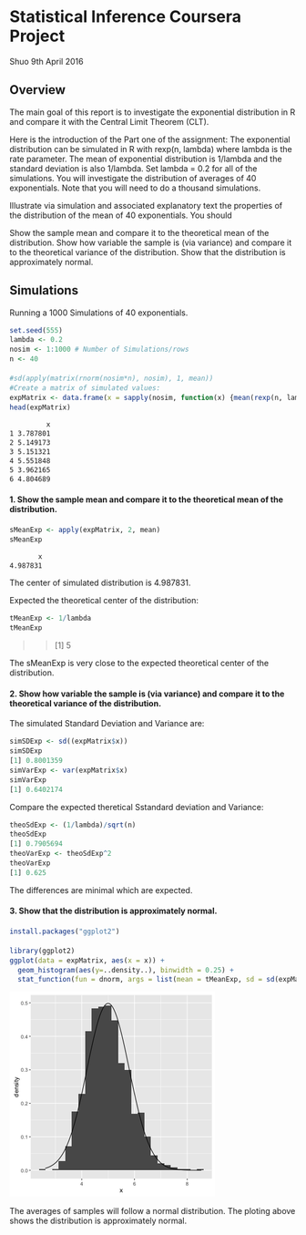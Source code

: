 # Statistical Inference Coursera Project

Shuo 9th April 2016

## Overview
The main goal of this report is to investigate the exponential distribution in R and compare it with the Central Limit Theorem (CLT).

Here is the introduction of the Part one of the assignment:
The exponential distribution can be simulated in R with rexp(n, lambda) where lambda is the rate parameter. The mean of exponential distribution is 1/lambda and the standard deviation is also 1/lambda. Set lambda = 0.2 for all of the simulations. You will investigate the distribution of averages of 40 exponentials. Note that you will need to do a thousand simulations.

Illustrate via simulation and associated explanatory text the properties of the distribution of the mean of 40 exponentials. You should

Show the sample mean and compare it to the theoretical mean of the distribution.
Show how variable the sample is (via variance) and compare it to the theoretical variance of the distribution.
Show that the distribution is approximately normal.

## Simulations
Running a 1000 Simulations of 40 exponentials.
```r
set.seed(555)
lambda <- 0.2 
nosim <- 1:1000 # Number of Simulations/rows
n <- 40 

#sd(apply(matrix(rnorm(nosim*n), nosim), 1, mean))
#Create a matrix of simulated values:
expMatrix <- data.frame(x = sapply(nosim, function(x) {mean(rexp(n, lambda))}))
head(expMatrix)
```
```result
         x
1 3.787801
2 5.149173
3 5.151321
4 5.551848
5 3.962165
6 4.804689
```
#### 1. Show the sample mean and compare it to the theoretical mean of the distribution.

```R
sMeanExp <- apply(expMatrix, 2, mean)
sMeanExp
```
```
       x 
4.987831 
```
The center of simulated distribution is 4.987831.

Expected the theoretical center of the distribution:
```r
tMeanExp <- 1/lambda
tMeanExp
```
>>[1] 5

The sMeanExp is very close to the expected theoretical center of the distribution.

#### 2. Show how variable the sample is (via variance) and compare it to the theoretical variance of the distribution.
The simulated Standard Deviation and Variance are:
```r
simSDExp <- sd((expMatrix$x))
simSDExp
[1] 0.8001359
simVarExp <- var(expMatrix$x)
simVarExp
[1] 0.6402174
```
Compare the expected theretical Sstandard deviation and Variance:
```r
theoSdExp <- (1/lambda)/sqrt(n)
theoSdExp
[1] 0.7905694
theoVarExp <- theoSdExp^2
theoVarExp
[1] 0.625
```
The differences are minimal which are expected.

#### 3. Show that the distribution is approximately normal.
```r
install.packages("ggplot2")

library(ggplot2)
ggplot(data = expMatrix, aes(x = x)) + 
  geom_histogram(aes(y=..density..), binwidth = 0.25) +
  stat_function(fun = dnorm, args = list(mean = tMeanExp, sd = sd(expMatrix$x)))
```
![distribution](./Rplot.png)

The averages of samples will follow a normal distribution. The ploting above shows the distribution is approximately normal.











